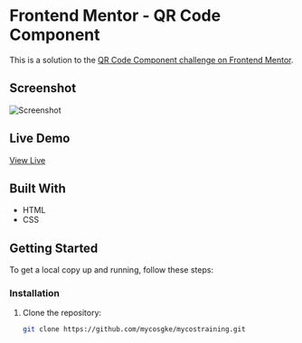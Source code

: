 # Frontend Mentor - QR Code Component

This is a solution to the [QR Code Component challenge on Frontend Mentor](https://www.frontendmentor.io/challenges/qr-code-component-iux_sIO_H).

## Screenshot

![Screenshot](comleted/Screenshot%202568-02-12%20at%2011.06.00 PM.png)

## Live Demo

[View Live](https://your-live-site.com)

## Built With

- HTML
- CSS

## Getting Started

To get a local copy up and running, follow these steps:

### Installation

1. Clone the repository:
   ```sh
   git clone https://github.com/mycosgke/mycostraining.git
